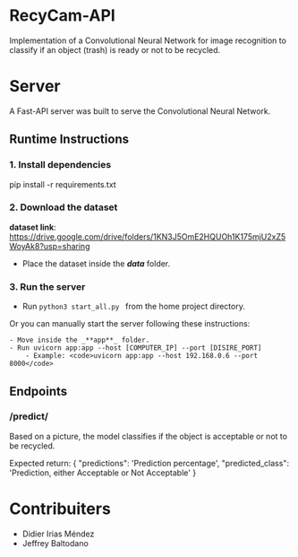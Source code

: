 # RecyCam-API
Implementation of a Convolutional Neural Network for image recognition to classify
if an object (trash) is ready or not to be recycled.

# Server

A Fast-API server was built to serve the Convolutional Neural Network.

## Runtime Instructions

### 1. Install dependencies

pip install -r requirements.txt

### 2. Download the dataset

**dataset link**: https://drive.google.com/drive/folders/1KN3J5OmE2HQUOh1K175mjU2xZ5WoyAk8?usp=sharing

- Place the dataset inside the _**data**_ folder.

### 3. Run the server

- Run <code>python3 start_all.py </code> from the home project directory.
  
Or you can manually start the server following these instructions:

    - Move inside the _**app**_ folder.
    - Run uvicorn app:app --host [COMPUTER_IP] --port [DISIRE_PORT]
        - Example: <code>uvicorn app:app --host 192.168.0.6 --port 8000</code>

## Endpoints

### /predict/

Based on a picture, the model classifies if the object is acceptable or not to be
recycled.

Expected return:
    {
        "predictions": 'Prediction percentage',
        "predicted_class": 'Prediction, either Acceptable or Not Acceptable'
    }



# Contribuiters

- Didier Irias Méndez
- Jeffrey Baltodano
